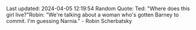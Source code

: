 Last updated: 2024-04-05 12:19:54
Random Quote: Ted: "Where does this girl live?"Robin: "We're talking about a woman who's gotten Barney to commit. I'm guessing Narnia." - Robin Scherbatsky